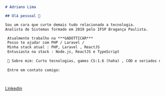 ```markdown
# Adriano Lima

## Olá pessoal 👋

Sou um cara que curte demais tudo relacionado a tecnologia. 
Analista de Sistemas formado em 2019 pelo IFSP Bragança Paulista. 

 Atualmente trabalho na ***GADOTTICAR***
 Posso te ajudar com PHP / Laravel / 
 Minha stack atual : PHP, Laravel , ReactJS
 Entusiasta na stack : Node.js, ReactJS e TypeScript
 
 💬 Sobre mim: Curto tecnologias, games CS:1.6 (haha) , COD e seriados no Netflix
 
 Entre em contato comigo: 
 
 

```
 [Linkedin](https://www.linkedin.com/in/adriano-rocha-lima-9743b0145/)

<!--
**adrianolima645/adrianolima645** is a ✨ _special_ ✨ repository because its `README.md` (this file) appears on your GitHub profile.

Here are some ideas to get you started:

- 🔭 I’m currently working on ...
- 🌱 I’m currently learning ...
- 👯 I’m looking to collaborate on ...
- 🤔 I’m looking for help with ...
- 💬 Ask me about ...
- 📫 How to reach me: ...
- 😄 Pronouns: ...
- ⚡ Fun fact: ...
-->

